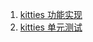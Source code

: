 1. [kitties 功能实现](https://github.com/rock117/substrate-advance-course-exercise/blob/main/02/substrate-node-template/pallets/kitties/src/lib.rs)
2. [kitties 单元测试](https://github.com/rock117/substrate-advance-course-exercise/blob/main/02/substrate-node-template/pallets/kitties/src/tests.rs)
